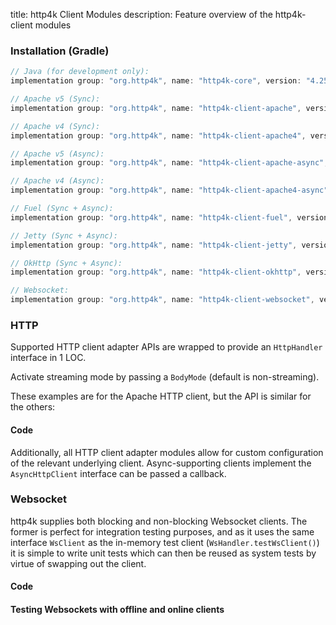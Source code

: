 title: http4k Client Modules
description: Feature overview of the http4k-client modules

### Installation (Gradle)

```groovy
// Java (for development only):
implementation group: "org.http4k", name: "http4k-core", version: "4.25.11.0"

// Apache v5 (Sync): 
implementation group: "org.http4k", name: "http4k-client-apache", version: "4.25.11.0"

// Apache v4 (Sync): 
implementation group: "org.http4k", name: "http4k-client-apache4", version: "4.25.11.0"

// Apache v5 (Async): 
implementation group: "org.http4k", name: "http4k-client-apache-async", version: "4.25.11.0"

// Apache v4 (Async): 
implementation group: "org.http4k", name: "http4k-client-apache4-async", version: "4.25.11.0"

// Fuel (Sync + Async): 
implementation group: "org.http4k", name: "http4k-client-fuel", version: "4.25.11.0"

// Jetty (Sync + Async): 
implementation group: "org.http4k", name: "http4k-client-jetty", version: "4.25.11.0"

// OkHttp (Sync + Async): 
implementation group: "org.http4k", name: "http4k-client-okhttp", version: "4.25.11.0"

// Websocket: 
implementation group: "org.http4k", name: "http4k-client-websocket", version: "4.25.11.0"
```

### HTTP
Supported HTTP client adapter APIs are wrapped to provide an `HttpHandler` interface in 1 LOC.

Activate streaming mode by passing a `BodyMode` (default is non-streaming).

These examples are for the Apache HTTP client, but the API is similar for the others:

#### Code [<img class="octocat"/>](https://github.com/http4k/http4k/blob/master/src/docs/guide/reference/clients/example_http.kt)

<script src="https://gist-it.appspot.com/https://github.com/http4k/http4k/blob/master/src/docs/guide/reference/clients/example_http.kt"></script>

Additionally, all HTTP client adapter modules allow for custom configuration of the relevant underlying client. Async-supporting clients implement the `AsyncHttpClient` interface can be passed a callback.

### Websocket
http4k supplies both blocking and non-blocking Websocket clients. The former is perfect for integration testing purposes, and as it uses the same interface `WsClient` as the in-memory test client (`WsHandler.testWsClient()`) it is simple to write unit tests which can then be reused as system tests by virtue of swapping out the client.

#### Code [<img class="octocat"/>](https://github.com/http4k/http4k/blob/master/src/docs/guide/reference/clients/example_websocket.kt)

<script src="https://gist-it.appspot.com/https://github.com/http4k/http4k/blob/master/src/docs/guide/reference/clients/example_websocket.kt"></script>

#### Testing Websockets with offline and online clients [<img class="octocat"/>](https://github.com/http4k/http4k/blob/master/src/docs/guide/reference/clients/TestingWebsockets.kt)

<script src="https://gist-it.appspot.com/https://github.com/http4k/http4k/blob/master/src/docs/guide/reference/clients/TestingWebsockets.kt"></script>
